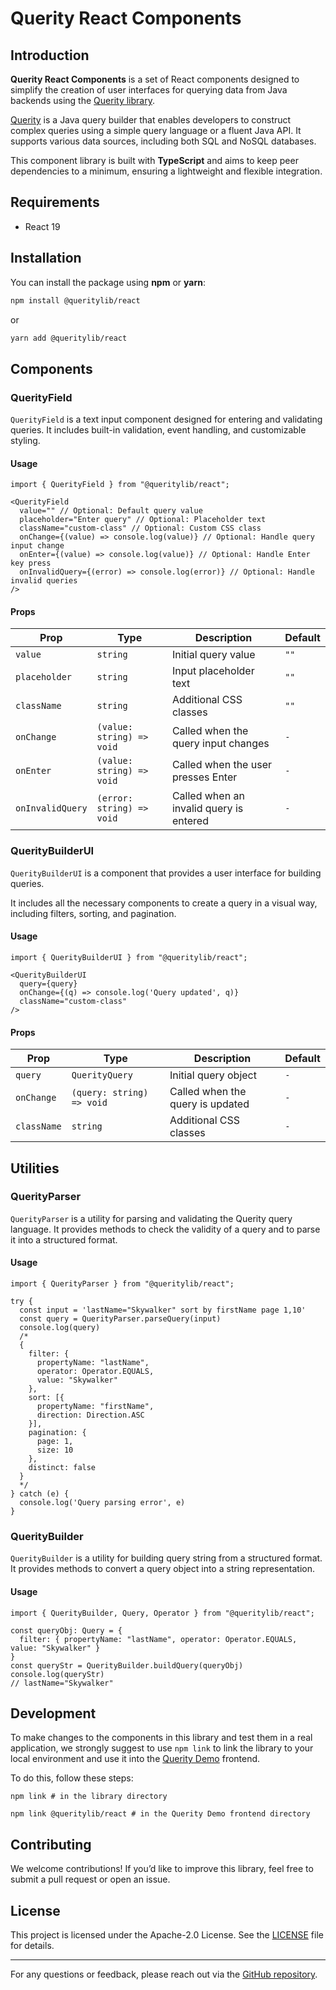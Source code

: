 Querity React Components
========================

## Introduction

**Querity React Components** is a set of React components designed to simplify the creation of user interfaces for querying data from Java backends using the [Querity library](https://github.com/queritylib/querity).

[Querity](https://github.com/queritylib/querity) is a Java query builder that enables developers to construct complex queries using a simple query language or a fluent Java API. It supports various data sources, including both SQL and NoSQL databases.

This component library is built with **TypeScript** and aims to keep peer dependencies to a minimum, ensuring a lightweight and flexible integration.

## Requirements

- React 19

## Installation

You can install the package using **npm** or **yarn**:

```sh
npm install @queritylib/react
```

or

```sh
yarn add @queritylib/react
```

## Components

### QuerityField

`QuerityField` is a text input component designed for entering and validating queries. It includes built-in validation, event handling, and customizable styling.

#### Usage

```tsx
import { QuerityField } from "@queritylib/react";

<QuerityField
  value="" // Optional: Default query value
  placeholder="Enter query" // Optional: Placeholder text
  className="custom-class" // Optional: Custom CSS class
  onChange={(value) => console.log(value)} // Optional: Handle query input change
  onEnter={(value) => console.log(value)} // Optional: Handle Enter key press
  onInvalidQuery={(error) => console.log(error)} // Optional: Handle invalid queries
/>
```

#### Props

| Prop             | Type                      | Description                             | Default |
|------------------|---------------------------|-----------------------------------------|---------|
| `value`          | `string`                  | Initial query value                     | `""`    |
| `placeholder`    | `string`                  | Input placeholder text                  | `""`    |
| `className`      | `string`                  | Additional CSS classes                  | `""`    |
| `onChange`       | `(value: string) => void` | Called when the query input changes     | `-`     |
| `onEnter`        | `(value: string) => void` | Called when the user presses Enter      | `-`     |
| `onInvalidQuery` | `(error: string) => void` | Called when an invalid query is entered | `-`     |

### QuerityBuilderUI

`QuerityBuilderUI` is a component that provides a user interface for building queries. 

It includes all the necessary components to create a query in a visual way, including filters, sorting, and pagination.

#### Usage

```tsx
import { QuerityBuilderUI } from "@queritylib/react";

<QuerityBuilderUI
  query={query}
  onChange={(q) => console.log('Query updated', q)}
  className="custom-class"
/>
```

#### Props

| Prop        | Type                      | Description                      | Default |
|-------------|---------------------------|----------------------------------|---------|
| `query`     | `QuerityQuery`            | Initial query object             | `-`     |
| `onChange`  | `(query: string) => void` | Called when the query is updated | `-`     |
| `className` | `string`                  | Additional CSS classes           | `-`     |

## Utilities

### QuerityParser

`QuerityParser` is a utility for parsing and validating the Querity query language. It provides methods to check the validity of a query and to parse it into a structured format.

#### Usage

```tsx
import { QuerityParser } from "@queritylib/react";

try {
  const input = 'lastName="Skywalker" sort by firstName page 1,10'
  const query = QuerityParser.parseQuery(input)
  console.log(query)
  /*
  {
    filter: {
      propertyName: "lastName", 
      operator: Operator.EQUALS, 
      value: "Skywalker"
    }, 
    sort: [{
      propertyName: "firstName", 
      direction: Direction.ASC
    }], 
    pagination: {
      page: 1, 
      size: 10
    }, 
    distinct: false
  }
  */
} catch (e) {
  console.log('Query parsing error', e)
}
```

### QuerityBuilder

`QuerityBuilder` is a utility for building query string from a structured format. It provides methods to convert a query object into a string representation.

#### Usage

```tsx
import { QuerityBuilder, Query, Operator } from "@queritylib/react";

const queryObj: Query = {
  filter: { propertyName: "lastName", operator: Operator.EQUALS, value: "Skywalker" }
}
const queryStr = QuerityBuilder.buildQuery(queryObj)
console.log(queryStr)
// lastName="Skywalker"
```

## Development

To make changes to the components in this library and test them in a real application, we strongly suggest to use 
`npm link` to link the library to your local environment and use it into the [Querity Demo](https://github.com/queritylib/querity) frontend.

To do this, follow these steps:

```shell
npm link # in the library directory

npm link @queritylib/react # in the Querity Demo frontend directory
```

## Contributing

We welcome contributions! If you’d like to improve this library, feel free to submit a pull request or open an issue.

## License

This project is licensed under the Apache-2.0 License. See the [LICENSE](LICENSE) file for details.

---

For any questions or feedback, please reach out via the [GitHub repository](https://github.com/queritylib/querity-react).
